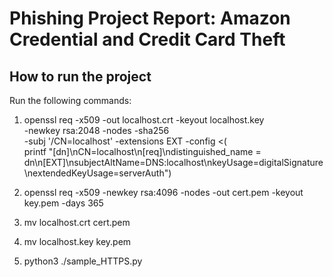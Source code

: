 # Phishing Project Report: Amazon Credential and Credit Card Theft

## How to run the project

Run the following commands:

1. openssl req -x509 -out localhost.crt -keyout localhost.key \
   -newkey rsa:2048 -nodes -sha256 \
   -subj '/CN=localhost' -extensions EXT -config <( \
    printf "[dn]\nCN=localhost\n[req]\ndistinguished_name = dn\n[EXT]\nsubjectAltName=DNS:localhost\nkeyUsage=digitalSignature\nextendedKeyUsage=serverAuth")

1. openssl req -x509 -newkey rsa:4096 -nodes -out cert.pem -keyout key.pem -days 365
1. mv localhost.crt cert.pem
1. mv localhost.key key.pem
1. python3 ./sample_HTTPS.py
